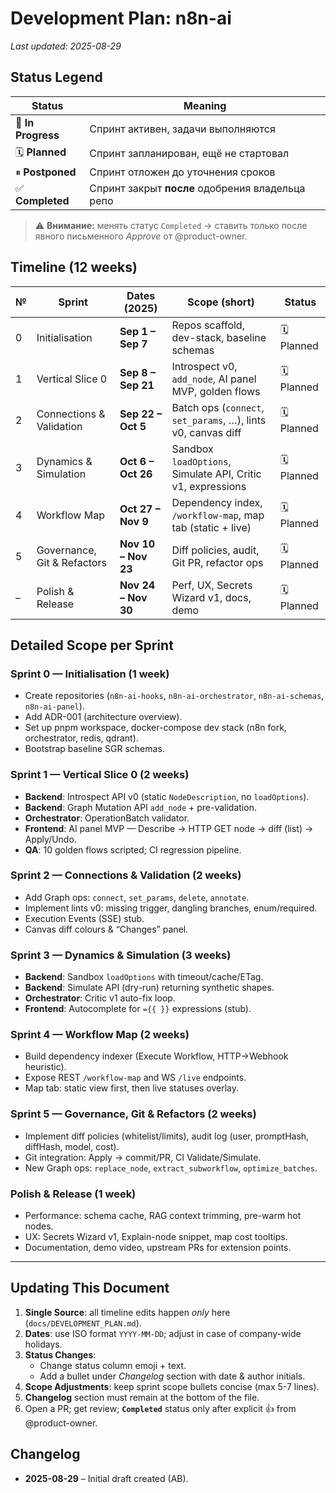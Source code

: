 # Development Plan: n8n-ai

_Last updated: 2025-08-29_

## Status Legend
| Status | Meaning |
|--------|---------|
| 🚧 **In Progress** | Спринт активен, задачи выполняются |
| 🗓 **Planned** | Спринт запланирован, ещё не стартовал |
| ⏸ **Postponed** | Спринт отложен до уточнения сроков |
| ✅ **Completed** | Спринт закрыт **после** одобрения владельца репо |

> ⚠️ **Внимание:** менять статус `Completed` → ставить только после явного письменного _Approve_ от @product-owner.

## Timeline (12 weeks)
| № | Sprint | Dates (2025) | Scope (short) | Status |
|---|--------|--------------|---------------|--------|
| 0 | Initialisation | **Sep 1 – Sep 7** | Repos scaffold, dev-stack, baseline schemas | 🗓 Planned |
| 1 | Vertical Slice 0 | **Sep 8 – Sep 21** | Introspect v0, `add_node`, AI panel MVP, golden flows | 🗓 Planned |
| 2 | Connections & Validation | **Sep 22 – Oct 5** | Batch ops (`connect`, `set_params`, …), lints v0, canvas diff | 🗓 Planned |
| 3 | Dynamics & Simulation | **Oct 6 – Oct 26** | Sandbox `loadOptions`, Simulate API, Critic v1, expressions | 🗓 Planned |
| 4 | Workflow Map | **Oct 27 – Nov 9** | Dependency index, `/workflow-map`, map tab (static + live) | 🗓 Planned |
| 5 | Governance, Git & Refactors | **Nov 10 – Nov 23** | Diff policies, audit, Git PR, refactor ops | 🗓 Planned |
| – | Polish & Release | **Nov 24 – Nov 30** | Perf, UX, Secrets Wizard v1, docs, demo | 🗓 Planned |

## Detailed Scope per Sprint
### Sprint 0 — Initialisation (1 week)
- Create repositories (`n8n-ai-hooks`, `n8n-ai-orchestrator`, `n8n-ai-schemas`, `n8n-ai-panel`).
- Add ADR-001 (architecture overview).
- Set up pnpm workspace, docker-compose dev stack (n8n fork, orchestrator, redis, qdrant).
- Bootstrap baseline SGR schemas.

### Sprint 1 — Vertical Slice 0 (2 weeks)
- **Backend**: Introspect API v0 (static `NodeDescription`, no `loadOptions`).
- **Backend**: Graph Mutation API `add_node` + pre-validation.
- **Orchestrator**: OperationBatch validator.
- **Frontend**: AI panel MVP — Describe → HTTP GET node → diff (list) → Apply/Undo.
- **QA**: 10 golden flows scripted; CI regression pipeline.

### Sprint 2 — Connections & Validation (2 weeks)
- Add Graph ops: `connect`, `set_params`, `delete`, `annotate`.
- Implement lints v0: missing trigger, dangling branches, enum/required.
- Execution Events (SSE) stub.
- Canvas diff colours & “Changes” panel.

### Sprint 3 — Dynamics & Simulation (3 weeks)
- **Backend**: Sandbox `loadOptions` with timeout/cache/ETag.
- **Backend**: Simulate API (dry-run) returning synthetic shapes.
- **Orchestrator**: Critic v1 auto-fix loop.
- **Frontend**: Autocomplete for `={{ }}` expressions (stub).

### Sprint 4 — Workflow Map (2 weeks)
- Build dependency indexer (Execute Workflow, HTTP→Webhook heuristic).
- Expose REST `/workflow-map` and WS `/live` endpoints.
- Map tab: static view first, then live statuses overlay.

### Sprint 5 — Governance, Git & Refactors (2 weeks)
- Implement diff policies (whitelist/limits), audit log (user, promptHash, diffHash, model, cost).
- Git integration: Apply → commit/PR, CI Validate/Simulate.
- New Graph ops: `replace_node`, `extract_subworkflow`, `optimize_batches`.

### Polish & Release (1 week)
- Performance: schema cache, RAG context trimming, pre-warm hot nodes.
- UX: Secrets Wizard v1, Explain-node snippet, map cost tooltips.
- Documentation, demo video, upstream PRs for extension points.

---

## Updating This Document
1. **Single Source**: all timeline edits happen _only_ here (`docs/DEVELOPMENT_PLAN.md`).
2. **Dates**: use ISO format `YYYY-MM-DD`; adjust in case of company-wide holidays.
3. **Status Changes**:
   - Change status column emoji + text.
   - Add a bullet under _Changelog_ section with date & author initials.
4. **Scope Adjustments**: keep sprint scope bullets concise (max 5-7 lines).
5. **Changelog** section must remain at the bottom of the file.
6. Open a PR; get review; **`Completed`** status only after explicit 👍 from @product-owner.

## Changelog
- **2025-08-29** – Initial draft created (AB).